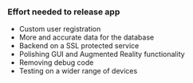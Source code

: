 
### Effort needed to release app

* Custom user registration
* More and accurate data for the database
* Backend on a SSL protected service
* Polishing GUI and Augmented Reality functionality
* Removing debug code
* Testing on a wider range of devices

